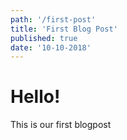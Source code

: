 ```yaml
---
path: '/first-post'
title: 'First Blog Post'
published: true
date: '10-10-2018'
---
```


# Hello!

This is our first blogpost
